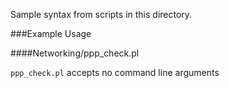 Sample syntax from scripts in this directory.

###Example Usage

####Networking/ppp_check.pl

`ppp_check.pl` accepts no command line arguments
